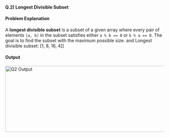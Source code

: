 #### Q.2) Longest Divisible Subset

#### Problem Explanation
A **longest divisible subset** is a subset of a given array where every pair of elements `(a, b)` in the subset satisfies either `a % b == 0` or `b % a == 0`. The goal is to find the subset with the maximum possible size.  and Longest divisible subset: [1, 8, 16, 4]]

#### Output
<img width="514" height="210" alt="Q2 Output" src="https://github.com/user-attachments/assets/c4663e16-4be8-40fa-9d94-a43f7792b04e" />
